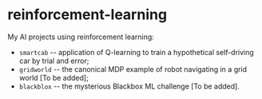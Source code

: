# reinforcement-learning
My AI projects using reinforcement learning:
- `smartcab` -- application of Q-learning to train a hypothetical self-driving car by trial and error;
- `gridworld` -- the canonical MDP example of robot navigating in a grid world [To be added];
- `blackblox` -- the mysterious Blackbox ML challenge [To be added].
